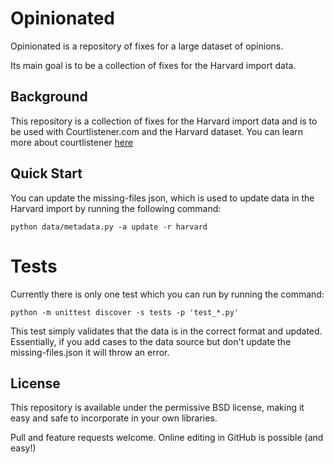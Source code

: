 
# Opinionated

Opinionated is a repository of fixes for a large dataset of opinions.

Its main goal is to be a collection of fixes for the Harvard import data.

## Background

This repository is a collection of fixes for the Harvard import data and is to be used with
Courtlistener.com and the Harvard dataset.  You can learn more about courtlistener [here](https://github.com/freelawproject/courtlistener/)

## Quick Start

You can update the missing-files json, which is used to update data in the Harvard import by running the following command:

    python data/metadata.py -a update -r harvard


# Tests

Currently there is only one test which you can run by running the command:

    python -m unittest discover -s tests -p 'test_*.py'

This test simply validates that the data is in the correct format and updated.  Essentially, if you
add cases to the data source but don't update the missing-files.json it will throw an error.

## License

This repository is available under the permissive BSD license, making it easy and safe to incorporate in your own libraries.

Pull and feature requests welcome. Online editing in GitHub is possible (and easy!)
